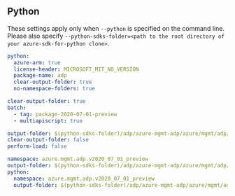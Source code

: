 ## Python

These settings apply only when `--python` is specified on the command line.
Please also specify `--python-sdks-folder=<path to the root directory of your azure-sdk-for-python clone>`.

```yaml $(python)
python:
  azure-arm: true
  license-header: MICROSOFT_MIT_NO_VERSION
  package-name: adp
  clear-output-folder: true
  no-namespace-folders: true
```

```yaml $(multiapi)
clear-output-folder: true
batch:
  - tag: package-2020-07-01-preview
  - multiapiscript: true
```

``` yaml $(multiapiscript)
output-folder: $(python-sdks-folder)/adp/azure-mgmt-adp/azure/mgmt/adp/
clear-output-folder: false
perform-load: false
```

``` yaml $(tag) == 'package-2020-07-01-preview'
namespace: azure.mgmt.adp.v2020_07_01_preview
output-folder: $(python-sdks-folder)/adp/azure-mgmt-adp/azure/mgmt/adp/v2020_07_01_preview
python:
  namespace: azure.mgmt.adp.v2020_07_01_preview
  output-folder: $(python-sdks-folder)/adp/azure-mgmt-adp/azure/mgmt/adp/v2020_07_01_preview
```

